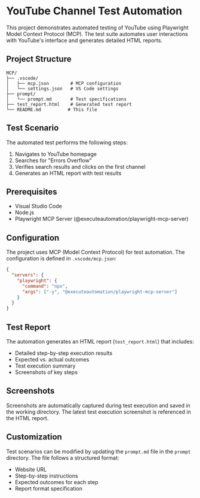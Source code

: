 # YouTube Channel Test Automation

This project demonstrates automated testing of YouTube using Playwright Model Context Protocol (MCP). The test suite automates user interactions with YouTube's interface and generates detailed HTML reports.

## Project Structure

```
MCP/
├── .vscode/
│   ├── mcp.json        # MCP configuration
│   └── settings.json   # VS Code settings
├── prompt/
│   └── prompt.md       # Test specifications
├── test_report.html    # Generated test report
└── README.md          # This file
```

## Test Scenario

The automated test performs the following steps:
1. Navigates to YouTube homepage
2. Searches for "Errors Overflow"
3. Verifies search results and clicks on the first channel
4. Generates an HTML report with test results

## Prerequisites

- Visual Studio Code
- Node.js
- Playwright MCP Server (@executeautomation/playwright-mcp-server)

## Configuration

The project uses MCP (Model Context Protocol) for test automation. The configuration is defined in `.vscode/mcp.json`:

```json
{
  "servers": {
    "playwright": {
      "command": "npx",
      "args": ["-y", "@executeautomation/playwright-mcp-server"]
    }
  }
}
```

## Test Report

The automation generates an HTML report (`test_report.html`) that includes:
- Detailed step-by-step execution results
- Expected vs. actual outcomes
- Test execution summary
- Screenshots of key steps

## Screenshots

Screenshots are automatically captured during test execution and saved in the working directory. The latest test execution screenshot is referenced in the HTML report.

## Customization

Test scenarios can be modified by updating the `prompt.md` file in the `prompt` directory. The file follows a structured format:
- Website URL
- Step-by-step instructions
- Expected outcomes for each step
- Report format specification
